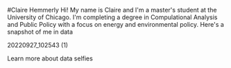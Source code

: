 #Claire Hemmerly
Hi! My name is Claire and I'm a master's student at the University of Chicago. I'm completing a degree in Compulational Analysis and Public Policy with a focus on energy and environmental policy. Here's a snapshot of me in data

20220927_102543 (1)

Learn more about data selfies
